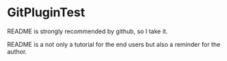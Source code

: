 # GitPluginTest

README is strongly recommended by github, so I take it.

README is a not only a tutorial for the end users but also a reminder for the author.
